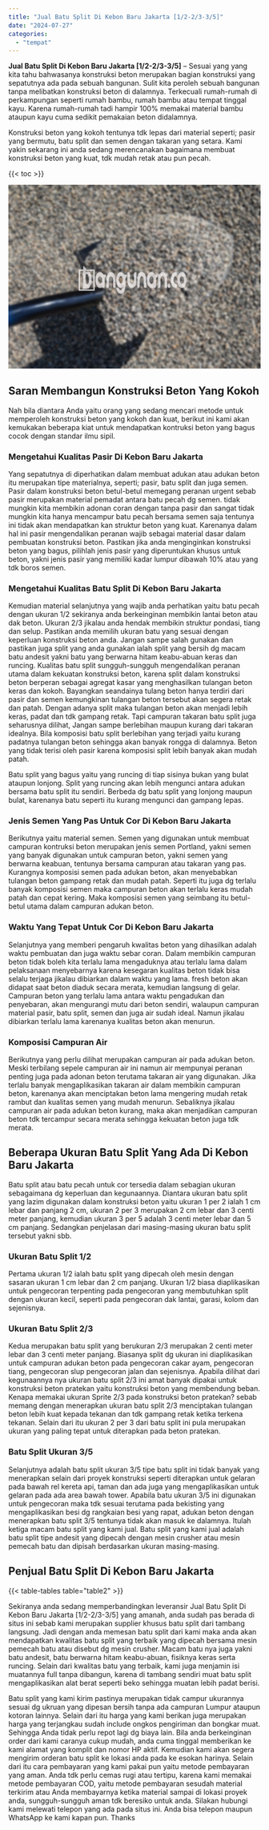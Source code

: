 ```yaml
---
title: "Jual Batu Split Di Kebon Baru Jakarta [1/2-2/3-3/5]"
date: "2024-07-27"
categories: 
  - "tempat"
---
```


**Jual Batu Split Di Kebon Baru Jakarta \[1/2-2/3-3/5\]** – Sesuai yang yang kita tahu bahwasanya konstruksi beton merupakan bagian konstruksi yang sepatutnya ada pada sebuah bangunan. Sulit kita peroleh sebuah bangunan tanpa melibatkan konstruksi beton di dalamnya. Terkecuali rumah-rumah di perkampungan seperti rumah bambu, rumah bambu atau tempat tinggal kayu. Karena rumah-rumah tadi hampir 100% memakai material bambu ataupun kayu cuma sedikit pemakaian beton didalamnya.

Konstruksi beton yang kokoh tentunya tdk lepas dari material seperti; pasir yang bermutu, batu split dan semen dengan takaran yang setara. Kami yakin sekarang ini anda sedang merencanakan bagaimana membuat konstruksi beton yang kuat, tdk mudah retak atau pun pecah.

{{< toc >}}

![Jual Batu Split Di Kebon Baru Jakarta [1/2-2/3-3/5]](/images/jual-batu-split-31.png)

## Saran Membangun Konstruksi Beton Yang Kokoh

Nah bila diantara Anda yaitu orang yang sedang mencari metode untuk memperoleh konstruksi beton yang kokoh dan kuat, berikut ini kami akan kemukakan beberapa kiat untuk mendapatkan kontruksi beton yang bagus cocok dengan standar ilmu sipil.

### Mengetahui Kualitas Pasir Di Kebon Baru Jakarta

Yang sepatutnya di diperhatikan dalam membuat adukan atau adukan beton itu merupakan tipe materialnya, seperti; pasir, batu split dan juga semen. Pasir dalam konstruksi beton betul-betul memegang peranan urgent sebab pasir merupakan material pemadat antara batu pecah dg semen. tidak mungkin kita membikin adonan coran dengan tanpa pasir dan sangat tidak mungkin kita hanya mencampur batu pecah bersama semen saja tentunya ini tidak akan mendapatkan kan struktur beton yang kuat. Karenanya dalam hal ini pasir mengendalikan peranan wajib sebagai material dasar dalam pembuatan konstruksi beton. Pastikan jika anda menginginkan konstruksi beton yang bagus, pilihlah jenis pasir yang diperuntukan khusus untuk beton, yakni jenis pasir yang memiliki kadar lumpur dibawah 10% atau yang tdk boros semen.

### Mengetahui Kualitas Batu Split Di Kebon Baru Jakarta

Kemudian material selanjutnya yang wajib anda perhatikan yaitu batu pecah dengan ukuran 1/2 sekiranya anda berkeinginan membikin lantai beton atau dak beton. Ukuran 2/3 jikalau anda hendak membikin struktur pondasi, tiang dan selup. Pastikan anda memilih ukuran batu yang sesuai dengan keperluan konstruksi beton anda. Jangan sampe salah gunakan dan pastikan juga split yang anda gunakan ialah split yang bersih dg macam batu andesit yakni batu yang berwarna hitam keabu-abuan keras dan runcing. Kualitas batu split sungguh-sungguh mengendalikan peranan utama dalam kekuatan konstruksi beton, karena split dalam konstruksi beton berperan sebagai agregat kasar yang menghasilkan tulangan beton keras dan kokoh. Bayangkan seandainya tulang beton hanya terdiri dari pasir dan semen kemungkinan tulangan beton tersebut akan segera retak dan patah. Dengan adanya split maka tulangan beton akan menjadi lebih keras, padat dan tdk gampang retak. Tapi campuran takaran batu split juga seharusnya dilihat, Jangan sampe berlebihan maupun kurang dari takaran idealnya. Bila komposisi batu split berlebihan yang terjadi yaitu kurang padatnya tulangan beton sehingga akan banyak rongga di dalamnya. Beton yang tidak terisi oleh pasir karena komposisi split lebih banyak akan mudah patah.

Batu split yang bagus yaitu yang runcing di tiap sisinya bukan yang bulat ataupun lonjong. Split yang runcing akan lebih mengunci antara adukan bersama batu split itu sendiri. Berbeda dg batu split yang lonjong maupun bulat, karenanya batu seperti itu kurang mengunci dan gampang lepas.

### Jenis Semen Yang Pas Untuk Cor Di Kebon Baru Jakarta

Berikutnya yaitu material semen. Semen yang digunakan untuk membuat campuran kontruksi beton merupakan jenis semen Portland, yakni semen yang banyak digunakan untuk campuran beton, yakni semen yang berwarna keabuan, tentunya bersama campuran atau takaran yang pas. Kurangnya komposisi semen pada adukan beton, akan menyebabkan tulangan beton gampang retak dan mudah patah. Seperti itu juga dg terlalu banyak komposisi semen maka campuran beton akan terlalu keras mudah patah dan cepat kering. Maka komposisi semen yang seimbang itu betul-betul utama dalam campuran adukan beton.

### Waktu Yang Tepat Untuk Cor Di Kebon Baru Jakarta

Selanjutnya yang memberi pengaruh kwalitas beton yang dihasilkan adalah waktu pembuatan dan juga waktu sebar coran. Dalam membikin campuran beton tidak boleh kita terlalu lama mengaduknya atau terlalu lama dalam pelaksanaan menyebarnya karena kesegaran kualitas beton tidak bisa selalu terjaga jikalau dibiarkan dalam waktu yang lama. fresh beton akan didapat saat beton diaduk secara merata, kemudian langsung di gelar. Campuran beton yang terlalu lama antara waktu pengadukan dan penyebaran, akan mengurangi mutu dari beton sendiri, walaupun campuran material pasir, batu split, semen dan juga air sudah ideal. Namun jikalau dibiarkan terlalu lama karenanya kualitas beton akan menurun.

### Komposisi Campuran Air

Berikutnya yang perlu dilihat merupakan campuran air pada adukan beton. Meski terbilang sepele campuran air ini namun air mempunyai peranan penting juga pada adonan beton terutama takaran air yang digunakan. Jika terlalu banyak mengaplikasikan takaran air dalam membikin campuran beton, karenanya akan menciptakan beton lama mengering mudah retak rambut dan kualitas semen yang mudah menurun. Sebaliknya jikalau campuran air pada adukan beton kurang, maka akan menjadikan campuran beton tdk tercampur secara merata sehingga kekuatan beton juga tdk merata.

## Beberapa Ukuran Batu Split Yang Ada Di Kebon Baru Jakarta

Batu split atau batu pecah untuk cor tersedia dalam sebagian ukuran sebagaimana dg keperluan dan kegunaannya. Diantara ukuran batu split yang lazim digunakan dalam konstruksi beton yaitu ukuran 1 per 2 ialah 1 cm lebar dan panjang 2 cm, ukuran 2 per 3 merupakan 2 cm lebar dan 3 centi meter panjang, kemudian ukuran 3 per 5 adalah 3 centi meter lebar dan 5 cm panjang. Sedangkan penjelasan dari masing-masing ukuran batu split tersebut yakni sbb.

### Ukuran Batu Split 1/2

Pertama ukuran 1/2 ialah batu split yang dipecah oleh mesin dengan sasaran ukuran 1 cm lebar dan 2 cm panjang. Ukuran 1/2 biasa diaplikasikan untuk pengecoran terpenting pada pengecoran yang membutuhkan split dengan ukuran kecil, seperti pada pengecoran dak lantai, garasi, kolom dan sejenisnya.

### Ukuran Batu Split 2/3

Kedua merupakan batu split yang berukuran 2/3 merupakan 2 centi meter lebar dan 3 centi meter panjang. Biasanya split dg ukuran ini diaplikasikan untuk campuran adukan beton pada pengecoran cakar ayam, pengecoran tiang, pengecoran slup pengecoran jalan dan sejenisnya. Apabila dilihat dari kegunaannya nya ukuran batu split 2/3 ini amat banyak dipakai untuk konstruksi beton pratekan yaitu konstruksi beton yang membendung beban. Kenapa memakai ukuran Sprite 2/3 pada konstruksi beton pratekan? sebab memang dengan menerapkan ukuran batu split 2/3 menciptakan tulangan beton lebih kuat kepada tekanan dan tdk gampang retak ketika terkena tekanan. Selain dari itu ukuran 2 per 3 dari batu split ini pula merupakan ukuran yang paling tepat untuk diterapkan pada beton pratekan.

### Batu Split Ukuran 3/5

Selanjutnya adalah batu split ukuran 3/5 tipe batu split ini tidak banyak yang menerapkan selain dari proyek konstruksi seperti diterapkan untuk gelaran pada bawah rel kereta api, taman dan ada juga yang mengaplikasikan untuk gelaran pada ada area bawah tower. Apabila batu ukuran 3/5 ini digunakan untuk pengecoran maka tdk sesuai terutama pada bekisting yang mengaplikasikan besi dg rangkaian besi yang rapat, adukan beton dengan menerapkan batu split 3/5 tentunya tidak akan masuk ke dalamnya. Itulah ketiga macam batu split yang kami jual. Batu split yang kami jual adalah batu split tipe andesit yang dipecah dengan mesin crusher atau mesin pemecah batu dan dipisah berdasarkan ukuran masing-masing.

## Penjual Batu Split Di Kebon Baru Jakarta

{{< table-tables table="table2" >}}

Sekiranya anda sedang memperbandingkan leveransir Jual Batu Split Di Kebon Baru Jakarta \[1/2-2/3-3/5\] yang amanah, anda sudah pas berada di situs ini sebab kami merupakan supplier khusus batu split dari tambang langsung. Jadi dengan anda memesan batu split dari kami maka anda akan mendapatkan kwalitas batu split yang terbaik yang dipecah bersama mesin pemecah batu atau disebut dg mesin crusher. Macam batu nya juga yakni batu andesit, batu berwarna hitam keabu-abuan, fisiknya keras serta runcing. Selain dari kwalitas batu yang terbaik, kami juga menjamin isi muatannya full tanpa dibangun, karena di tambang sendiri muat batu split mengaplikasikan alat berat seperti beko sehingga muatan lebih padat berisi.

Batu split yang kami kirim pastinya merupakan tidak campur ukurannya sesuai dg ukruan yang dipesan bersih tanpa ada campuran Lumpur ataupun kotoran lainnya. Selain dari itu harga yang kami berikan juga merupakan harga yang terjangkau sudah include ongkos pengiriman dan bongkar muat. Sehingga Anda tidak perlu repot lagi dg biaya lain. Bila anda berkeinginan order dari kami caranya cukup mudah, anda cuma tinggal memberikan ke kami alamat yang komplit dan nomor HP aktif. Kemudian kami akan segera mengirim orderan batu split ke lokasi anda pada ke esokan harinya. Selain dari itu cara pembayaran yang kami pakai pun yaitu metode pembayaran yang aman. Anda tdk perlu cemas rugi atau tertipu, karena kami memakai metode pembayaran COD, yaitu metode pembayaran sesudah material terkirim atau Anda membayarnya ketika material sampai di lokasi proyek anda, sungguh-sungguh aman tdk beresiko untuk anda. Silakan hubungi kami melewati telepon yang ada pada situs ini. Anda bisa telepon maupun WhatsApp ke kami kapan pun. Thanks
